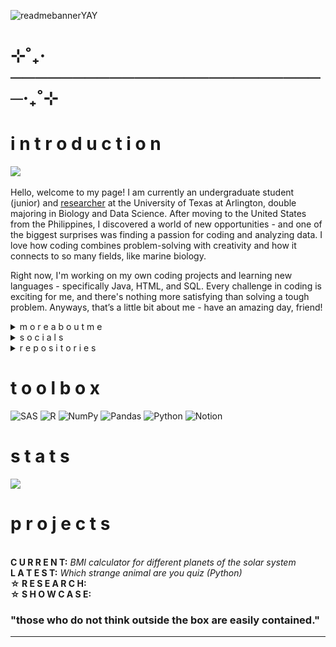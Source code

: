 ![readmebannerYAY](https://github.com/user-attachments/assets/5c020ec1-1642-4d68-b255-c511a2a3d205)
# ⊹˚₊‧──────────────────────────‧₊˚⊹
# i n t r o d u c t i o n
[![](https://visitcount.itsvg.in/api?id=mariahncornelio&icon=3&color=12)](https://visitcount.itsvg.in) <br><br>
Hello, welcome to my page! I am currently an undergraduate student (junior) and <a href="http://www.themydlarzlab.com/">researcher</a> at the University of Texas at Arlington, double majoring in Biology and Data Science. After moving to the United States from the Philippines, I discovered a world of new opportunities - and one of the biggest surprises was finding a passion for coding and analyzing data. I love how coding combines problem-solving with creativity and how it connects to so many fields, like marine biology.

Right now, I'm working on my own coding projects and learning new languages - specifically Java, HTML, and SQL. Every challenge in coding is exciting for me, and there's nothing more satisfying than solving a tough problem. Anyways, that’s a little bit about me - have an amazing day, friend!

<details>
  <summary>m o r e   a b o u t   m e</summary>
  <p> <br> ✩‧₊ My first coding language that I learned was R <br> ✩‧₊ Whale sharks are my favorite animal ever <br> ✩‧₊ I have lots of hobbies (running, swimming, writing, cooking/baking, reading, gaming, decorating, singing, guitar) but as of right now, I am focusing on writing <br> ✩‧₊ I absolutely adore learning about any sciences <br> ✩‧₊ My back hurts all the time, unfortunately sigh <br> ✩‧₊ I'm always open to learning more about coding and learning from my mistakes </p>
</details>

<details>
  <summary>s o c i a l s</summary>
  <p> 
    <br> ✩‧₊ <a href="https://www.linkedin.com/in/mariah-noelle-cornelio-60221a329/"> ⫘ Linked In </a>
    <br> ✩‧₊ <a href="mailto:mariahnoellecornelio@gmail.com">◛ E-mail</a>
  </p>
</details>

<details>
  <summary>r e p o s i t o r i e s</summary>
  <p>
    <br>✩‧₊ <a href="https://github.com/mariahncornelio/Personal-Projects">Personal Projects</a><br>
    <br>✩‧₊ <a href="https://github.com/mariahncornelio/Undergraduate-Projects">Undergraduate Projects</a><br>
    <br>✩‧₊ <a href="https://github.com/mariahncornelio/MachineLearningClass">Machine Learning Class - DATA 3426</a><br>
    <br>✩‧₊ <a href="https://github.com/mariahncornelio/Python2Class">Python 2 Class - DATA 3402</a>
  </p>
</details>

# t o o l b o x
![SAS](https://github.com/user-attachments/assets/c0972677-78ea-47bb-ad9c-9ade7aa7e481) ![R](https://img.shields.io/badge/r-%23276DC3.svg?style=for-the-badge&logo=r&logoColor=white) ![NumPy](https://img.shields.io/badge/numpy-%23013243.svg?style=for-the-badge&logo=numpy&logoColor=white) ![Pandas](https://img.shields.io/badge/pandas-%23150458.svg?style=for-the-badge&logo=pandas&logoColor=white) ![Python](https://img.shields.io/badge/python-3670A0?style=for-the-badge&logo=python&logoColor=ffdd54) ![Notion](https://camo.githubusercontent.com/dffc113c48aaf3d4ff62db008910c0af280ad6d834c2e990246873eab4796c6e/68747470733a2f2f696d672e736869656c64732e696f2f62616467652f4e6f74696f6e2d2532333030303030302e7376673f7374796c653d666f722d7468652d6261646765266c6f676f3d6e6f74696f6e266c6f676f436f6c6f723d7768697465) 

# s t a t s
![](https://github-readme-stats.vercel.app/api?username=mariahncornelio&theme=graywhite&hide_border=false&include_all_commits=true&count_private=true)<br/>

# p r o j e c t s 
<br>
<b> C U R R E N T:</b> <i> BMI calculator for different planets of the solar system </i>
<br>
<b> L A T E S T:</b> <i>Which strange animal are you quiz (Python)</i>
<br>
<b> ☆ R E S E A R C H:</b>
<br>
<b> ☆ S H O W C A S E: </b>
<br>

### "those who do not think outside the box are easily contained."
---
<!-- Proudly created with GPRM ( https://gprm.itsvg.in ) -->
<!-- Banner made on Canva :) -->
